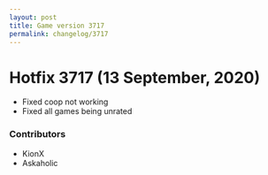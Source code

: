 ```yaml
---
layout: post
title: Game version 3717
permalink: changelog/3717
---
```


# Hotfix 3717 (13 September, 2020)

- Fixed coop not working
- Fixed all games being unrated

### Contributors

- KionX
- Askaholic
